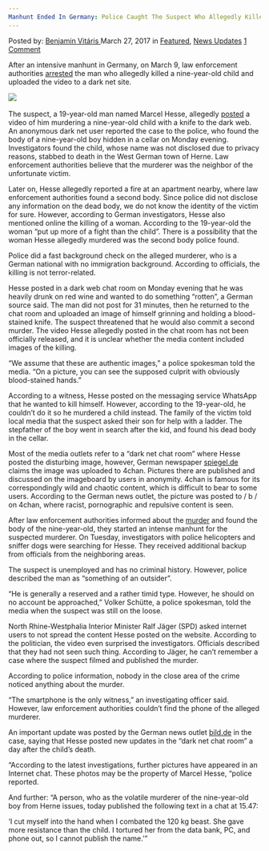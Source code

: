```yaml
---
Manhunt Ended In Germany: Police Caught The Suspect Who Allegedly Killed A Nine-year-old Child
---
```

<article class="post-listing post-18815 post type-post status-publish format-standard has-post-thumbnail hentry 
 tag-allegedly tag-caught tag-child tag-ended tag-germany tag-killed tag-manhunt tag-nineyearold tag-police tag-suspect">
<div class="post-inner">
<span>Posted by: <a href="https://www.deepdotweb.com/author/benjaminvi/" title="">Benjamin Vitáris </a></span>
<span>March 27, 2017</span>
<span>in <a href="https://www.deepdotweb.com/category/deepdot-news/" rel="category tag">Featured</a>, <a href="https://www.deepdotweb.com/category/news-updates/" rel="category tag">News Updates</a></span>
<span><a href="https://www.deepdotweb.com/2017/03/27/manhunt-ended-germany-police-caught-suspect-allegedly-killed-nine-year-old-child/#comments">1 Comment</a></span>


<p>After an intensive manhunt in Germany, on March 9, law enforcement authorities <a href="http://www.ibtimes.co.uk/german-police-arrest-teenager-murder-9-year-old-child-second-body-found-1610795">arrested</a> the man who allegedly killed a nine-year-old child and uploaded the video to a dark net site.</p>
<p><img class="wp-image-18820 aligncenter" src="/imgs/2017/03/word-image-19.jpeg" srcset="/imgs/2017/03/word-image-19.jpeg 640w, /imgs/2017/03/word-image-19-300x168.jpeg 300w" sizes="(max-width: 640px) 100vw, 640px" /></p>
<p>The suspect, a 19-year-old man named Marcel Hesse, allegedly <a href="http://www.telegraph.co.uk/news/2017/03/07/german-police-hunt-child-killer-boasted-murder-dark-web1/">posted</a> a video of him murdering a nine-year-old child with a knife to the dark web. An anonymous dark net user reported the case to the police, who found the body of a nine-year-old boy hidden in a cellar on Monday evening. Investigators found the child, whose name was not disclosed due to privacy reasons, stabbed to death in the West German town of Herne. Law enforcement authorities believe that the murderer was the neighbor of the unfortunate victim.</p>
<p>Later on, Hesse allegedly reported a fire at an apartment nearby, where law enforcement authorities found a second body. Since police did not disclose any information on the dead body, we do not know the identity of the victim for sure. However, according to German investigators, Hesse also mentioned online the killing of a woman. According to the 19-year-old the woman &#8220;put up more of a fight than the child&#8221;. There is a possibility that the woman Hesse allegedly murdered was the second body police found.</p>
<p>Police did a fast background check on the alleged murderer, who is a German national with no immigration background. According to officials, the killing is not terror-related.</p>
<p>Hesse posted in a dark web chat room on Monday evening that he was heavily drunk on red wine and wanted to do something “rotten”, a German source said. The man did not post for 31 minutes, then he returned to the chat room and uploaded an image of himself grinning and holding a blood-stained knife. The suspect threatened that he would also commit a second murder. The video Hesse allegedly posted in the chat room has not been officially released, and it is unclear whether the media content included images of the killing.</p>
<p>&#8220;We assume that these are authentic images,&#8221; a police spokesman told the media. &#8220;On a picture, you can see the supposed culprit with obviously blood-stained hands.&#8221;</p>
<p>According to a witness, Hesse posted on the messaging service WhatsApp that he wanted to kill himself. However, according to the 19-year-old, he couldn’t do it so he murdered a child instead. The family of the victim told local media that the suspect asked their son for help with a ladder. The stepfather of the boy went in search after the kid, and found his dead body in the cellar.</p>
<p>Most of the media outlets refer to a “dark net chat room” where Hesse posted the disturbing image, however, German newspaper <a href="http://www.spiegel.de/panorama/justiz/herne-polizei-fahndet-nach-marcel-hesse-a-1137652.html">spiegel.de</a> claims the image was uploaded to 4chan. Pictures there are published and discussed on the imageboard by users in anonymity. 4chan is famous for its correspondingly wild and chaotic content, which is difficult to bear to some users. According to the German news outlet, the picture was posted to / b / on 4chan, where racist, pornographic and repulsive content is seen.</p>
<p>After law enforcement authorities informed about the <a href="https://www.deepdotweb.com/tag/murder/">murder</a> and found the body of the nine-year-old, they started an intense manhunt for the suspected murderer. On Tuesday, investigators with police helicopters and sniffer dogs were searching for Hesse. They received additional backup from officials from the neighboring areas.</p>
<p>The suspect is unemployed and has no criminal history. However, police described the man as “something of an outsider”.</p>
<p>“He is generally a reserved and a rather timid type. However, he should on no account be approached,” Volker Schütte, a police spokesman, told the media when the suspect was still on the loose.</p>
<p>North Rhine-Westphalia Interior Minister Ralf Jäger (SPD) asked internet users to not spread the content Hesse posted on the website. According to the politician, the video even surprised the investigators. Officials described that they had not seen such thing. According to Jäger, he can’t remember a case where the suspect filmed and published the murder.</p>
<p>According to police information, nobody in the close area of the crime noticed anything about the murder.</p>
<p>&#8220;The smartphone is the only witness,&#8221; an investigating officer said. However, law enforcement authorities couldn’t find the phone of the alleged murderer.</p>
<p>An important update was posted by the German news outlet <a href="http://www.bild.de/news/inland/kindermord/killer-weiteres-opfer-50746926.bild.html">bild.de</a> in the case, saying that Hesse posted new updates in the “dark net chat room” a day after the child’s death.</p>
<p>&#8220;According to the latest investigations, further pictures have appeared in an Internet chat. These photos may be the property of Marcel Hesse, &#8220;police reported.</p>
<p>And further: &#8220;A person, who as the volatile murderer of the nine-year-old boy from Herne issues, today published the following text in a chat at 15.47:</p>
<p>&#8216;I cut myself into the hand when I combated the 120 kg beast. She gave more resistance than the child. I tortured her from the data bank, PC, and phone out, so I cannot publish the name.’&#8221;</p>
</div>
<span style="display:none"><a href="https://www.deepdotweb.com/tag/allegedly/" rel="tag">allegedly</a> <a href="https://www.deepdotweb.com/tag/caught/" rel="tag">caught</a> <a href="https://www.deepdotweb.com/tag/child/" rel="tag">child</a> <a href="https://www.deepdotweb.com/tag/ended/" rel="tag">ended</a> <a href="https://www.deepdotweb.com/tag/germany/" rel="tag">germany</a> <a href="https://www.deepdotweb.com/tag/killed/" rel="tag">killed</a> <a href="https://www.deepdotweb.com/tag/manhunt/" rel="tag">manhunt</a> <a href="https://www.deepdotweb.com/tag/nineyearold/" rel="tag">nineyearold</a> <a href="https://www.deepdotweb.com/tag/police/" rel="tag">police</a> <a href="https://www.deepdotweb.com/tag/suspect/" rel="tag">suspect</a></span> <span style="display:none" class="updated">2017-03-27</span>
<div style="display:none" class="vcard author" itemprop="author" itemscope itemtype="http://schema.org/Person"><strong class="fn" itemprop="name"><a href="https://www.deepdotweb.com/author/benjaminvi/" title="Posts by Benjamin Vitáris" rel="author">Benjamin Vitáris</a></strong></div>
</div>
</article>

